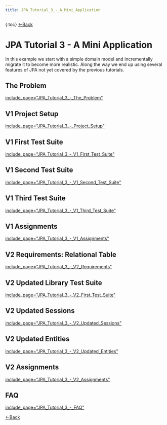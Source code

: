 ```yaml
---
title: JPA_Tutorial_3_-_A_Mini_Application
---
```

{:toc}
[<-Back]({{site.pagesurl}}/EJB_3_and_Java_Persistence_API)

# JPA Tutorial 3 - A Mini Application

In this example we start with a simple domain model and incrementally migrate it to become more realistic. Along the way we end up using several features of JPA not yet covered by the previous tutorials.

## The Problem
[include_page="JPA_Tutorial_3_-_The_Problem"]({{site.pagesurl}}/include_page="JPA_Tutorial_3_-_The_Problem")

## V1 Project Setup
[include_page="JPA_Tutorial_3_-_Project_Setup"]({{site.pagesurl}}/include_page="JPA_Tutorial_3_-_Project_Setup")
## V1 First Test Suite
[include_page="JPA_Tutorial_3_-_V1_First_Test_Suite"]({{site.pagesurl}}/include_page="JPA_Tutorial_3_-_V1_First_Test_Suite")

## V1 Second Test Suite
[include_page="JPA_Tutorial_3_-_V1_Second_Test_Suite"]({{site.pagesurl}}/include_page="JPA_Tutorial_3_-_V1_Second_Test_Suite")

## V1 Third Test Suite
[include_page="JPA_Tutorial_3_-_V1_Third_Test_Suite"]({{site.pagesurl}}/include_page="JPA_Tutorial_3_-_V1_Third_Test_Suite")

## V1 Assignments
[include_page="JPA_Tutorial_3_-_V1_Assignments"]({{site.pagesurl}}/include_page="JPA_Tutorial_3_-_V1_Assignments")

## V2 Requirements: Relational Table
[include_page="JPA_Tutorial_3_-_V2_Requirements"]({{site.pagesurl}}/include_page="JPA_Tutorial_3_-_V2_Requirements")

## V2 Updated Library Test Suite
[include_page="JPA_Tutorial_3_-_V2_First_Test_Suite"]({{site.pagesurl}}/include_page="JPA_Tutorial_3_-_V2_First_Test_Suite")

## V2 Updated Sessions
[include_page="JPA_Tutorial_3_-_V2_Updated_Sessions"]({{site.pagesurl}}/include_page="JPA_Tutorial_3_-_V2_Updated_Sessions")

## V2 Updated Entities
[include_page="JPA_Tutorial_3_-_V2_Updated_Entities"]({{site.pagesurl}}/include_page="JPA_Tutorial_3_-_V2_Updated_Entities")

## V2 Assignments
[include_page="JPA_Tutorial_3_-_V2_Assignments"]({{site.pagesurl}}/include_page="JPA_Tutorial_3_-_V2_Assignments")

## FAQ
[include_page="JPA_Tutorial_3_-_FAQ"]({{site.pagesurl}}/include_page="JPA_Tutorial_3_-_FAQ")

[<-Back]({{site.pagesurl}}/EJB_3_and_Java_Persistence_API)
